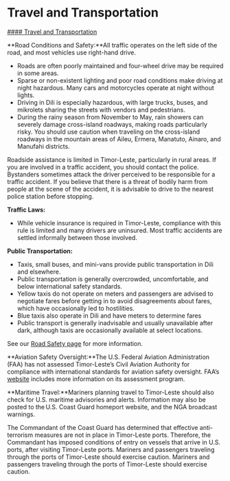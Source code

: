 # Travel and Transportation

[#### Travel and Transportation](javascript:void(0); "Travel and Transportation")

**Road Conditions and Safety:**All traffic operates on the left side of the road, and most vehicles use right-hand drive.

* Roads are often poorly maintained and four-wheel drive may be required in some areas.
* Sparse or non-existent lighting and poor road conditions make driving at night hazardous. Many cars and motorcycles operate at night without lights.
* Driving in Dili is especially hazardous, with large trucks, buses, and mikrolets sharing the streets with vendors and pedestrians.
* During the rainy season from November to May, rain showers can severely damage cross-island roadways, making roads particularly risky. You should use caution when traveling on the cross-island roadways in the mountain areas of Aileu, Ermera, Manatuto, Ainaro, and Manufahi districts.

Roadside assistance is limited in Timor-Leste, particularly in rural areas. If you are involved in a traffic accident, you should contact the police. Bystanders sometimes attack the driver perceived to be responsible for a traffic accident. If you believe that there is a threat of bodily harm from people at the scene of the accident, it is advisable to drive to the nearest police station before stopping.

**Traffic Laws:**

* While vehicle insurance is required in Timor-Leste, compliance with this rule is limited and many drivers are uninsured. Most traffic accidents are settled informally between those involved.

**Public Transportation:**

* Taxis, small buses, and mini-vans provide public transportation in Dili and elsewhere.
* Public transportation is generally overcrowded, uncomfortable, and below international safety standards.
* Yellow taxis do not operate on meters and passengers are advised to negotiate fares before getting in to avoid disagreements about fares, which have occasionally led to hostilities.
* Blue taxis also operate in Dili and have meters to determine fares
* Public transport is generally inadvisable and usually unavailable after dark, although taxis are occasionally available at select locations.

See our [Road Safety page](http://travel.state.gov/content/passports/english/go/safety/road.html) for more information.

**Aviation Safety Oversight:**The U.S. Federal Aviation Administration (FAA) has not assessed Timor-Leste’s Civil Aviation Authority for compliance with international standards for aviation safety oversight. FAA’s [website](https://gcc02.safelinks.protection.outlook.com/?url=https%3A%2F%2Fwww.faa.gov%2Fabout%2Finitiatives%2Fiasa&data=05%7C02%7CBullivantVL%40state.gov%7C2d9d506a1f164c443b4108dd54e0f51e%7C66cf50745afe48d1a691a12b2121f44b%7C0%7C0%7C638760047356716039%7CUnknown%7CTWFpbGZsb3d8eyJFbXB0eU1hcGkiOnRydWUsIlYiOiIwLjAuMDAwMCIsIlAiOiJXaW4zMiIsIkFOIjoiTWFpbCIsIldUIjoyfQ%3D%3D%7C0%7C%7C%7C&sdata=A%2F7X2A1u6em0Ws1vOvcjM5SmgO3POQv%2B88b8oagipSc%3D&reserved=0) includes more information on its assessment program.

**Maritime Travel:**Mariners planning travel to Timor-Leste should also check for U.S. maritime advisories and alerts. Information may also be posted to the U.S. Coast Guard homeport website, and the NGA broadcast warnings.

The Commandant of the Coast Guard has determined that effective anti-terrorism measures are not in place in Timor-Leste ports. Therefore, the Commandant has imposed conditions of entry on vessels that arrive in U.S. ports, after visiting Timor-Leste ports. Mariners and passengers traveling through the ports of Timor-Leste should exercise caution. Mariners and passengers traveling through the ports of Timor-Leste should exercise caution.